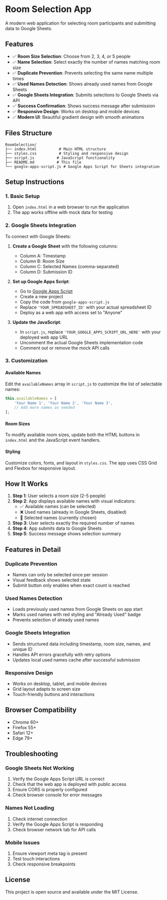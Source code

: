 # Room Selection App

A modern web application for selecting room participants and submitting data to Google Sheets.

## Features

- ✅ **Room Size Selection**: Choose from 2, 3, 4, or 5 people
- ✅ **Name Selection**: Select exactly the number of names matching room size
- ✅ **Duplicate Prevention**: Prevents selecting the same name multiple times
- ✅ **Used Names Detection**: Shows already used names from Google Sheets
- ✅ **Google Sheets Integration**: Submits selections to Google Sheets via API
- ✅ **Success Confirmation**: Shows success message after submission
- ✅ **Responsive Design**: Works on desktop and mobile devices
- ✅ **Modern UI**: Beautiful gradient design with smooth animations

## Files Structure

```
RoomSelection/
├── index.html          # Main HTML structure
├── styles.css          # Styling and responsive design
├── script.js          # JavaScript functionality
├── README.md          # This file
└── google-apps-script.js # Google Apps Script for Sheets integration
```

## Setup Instructions

### 1. Basic Setup
1. Open `index.html` in a web browser to run the application
2. The app works offline with mock data for testing

### 2. Google Sheets Integration

To connect with Google Sheets:

1. **Create a Google Sheet** with the following columns:
   - Column A: Timestamp
   - Column B: Room Size
   - Column C: Selected Names (comma-separated)
   - Column D: Submission ID

2. **Set up Google Apps Script**:
   - Go to [Google Apps Script](https://script.google.com/)
   - Create a new project
   - Copy the code from `google-apps-script.js`
   - Replace `'YOUR_SPREADSHEET_ID'` with your actual spreadsheet ID
   - Deploy as a web app with access set to "Anyone"

3. **Update the JavaScript**:
   - In `script.js`, replace `'YOUR_GOOGLE_APPS_SCRIPT_URL_HERE'` with your deployed web app URL
   - Uncomment the actual Google Sheets implementation code
   - Comment out or remove the mock API calls

### 3. Customization

#### Available Names
Edit the `availableNames` array in `script.js` to customize the list of selectable names:

```javascript
this.availableNames = [
    'Your Name 1', 'Your Name 2', 'Your Name 3',
    // Add more names as needed
];
```

#### Room Sizes
To modify available room sizes, update both the HTML buttons in `index.html` and the JavaScript event handlers.

#### Styling
Customize colors, fonts, and layout in `styles.css`. The app uses CSS Grid and Flexbox for responsive layout.

## How It Works

1. **Step 1**: User selects a room size (2-5 people)
2. **Step 2**: App displays available names with visual indicators:
   - ✅ Available names (can be selected)
   - ❌ Used names (already in Google Sheets, disabled)
   - 🔵 Selected names (currently chosen)
3. **Step 3**: User selects exactly the required number of names
4. **Step 4**: App submits data to Google Sheets
5. **Step 5**: Success message shows selection summary

## Features in Detail

### Duplicate Prevention
- Names can only be selected once per session
- Visual feedback shows selected state
- Submit button only enables when exact count is reached

### Used Names Detection
- Loads previously used names from Google Sheets on app start
- Marks used names with red styling and "Already Used" badge
- Prevents selection of already used names

### Google Sheets Integration
- Sends structured data including timestamp, room size, names, and unique ID
- Handles API errors gracefully with retry options
- Updates local used names cache after successful submission

### Responsive Design
- Works on desktop, tablet, and mobile devices
- Grid layout adapts to screen size
- Touch-friendly buttons and interactions

## Browser Compatibility

- Chrome 60+
- Firefox 55+
- Safari 12+
- Edge 79+

## Troubleshooting

### Google Sheets Not Working
1. Verify the Google Apps Script URL is correct
2. Check that the web app is deployed with public access
3. Ensure CORS is properly configured
4. Check browser console for error messages

### Names Not Loading
1. Check internet connection
2. Verify the Google Apps Script is responding
3. Check browser network tab for API calls

### Mobile Issues
1. Ensure viewport meta tag is present
2. Test touch interactions
3. Check responsive breakpoints

## License

This project is open source and available under the MIT License.

